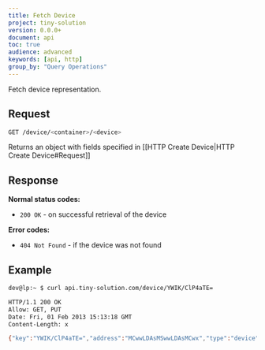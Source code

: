 ```yaml
---
title: Fetch Device
project: tiny-solution
version: 0.0.0+
document: api
toc: true
audience: advanced
keywords: [api, http]
group_by: "Query Operations"
---
```


Fetch device representation.

## Request

```bash
GET /device/<container>/<device>
```

Returns an object with fields specified in [[HTTP Create Device|HTTP Create Device#Request]]

## Response

**Normal status codes:**

* `200 OK` - on successful retrieval of the device

**Error codes:**

* `404 Not Found` - if the device was not found

## Example

```bash
dev@lp:~ $ curl api.tiny-solution.com/device/YWIK/ClP4aTE=

HTTP/1.1 200 OK
Allow: GET, PUT
Date: Fri, 01 Feb 2013 15:13:18 GMT
Content-Length: x

{"key":"YWIK/ClP4aTE=","address":"MCwwLDAsMSwwLDAsMCwx","type":"device","config":[]}
```
